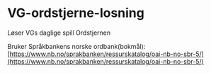 # VG-ordstjerne-losning

Løser VGs daglige spill Ordstjernen


Bruker Språkbankens norske ordbank(bokmål): [https://www.nb.no/sprakbanken/ressurskatalog/oai-nb-no-sbr-5/](https://www.nb.no/sprakbanken/ressurskatalog/oai-nb-no-sbr-5/)
